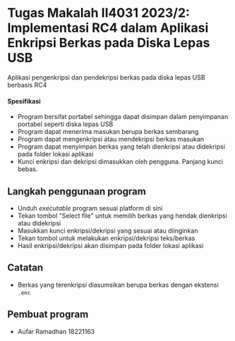 # Tugas Makalah II4031 2023/2: Implementasi RC4 dalam Aplikasi Enkripsi Berkas pada Diska Lepas USB

Aplikasi pengenkripsi dan pendekripsi berkas pada diska lepas USB berbasis RC4

#### Spesifikasi
- Program bersifat portabel sehingga dapat disimpan dalam penyimpanan portabel seperti diska lepas USB
- Program dapat menerima masukan berupa berkas sembarang
- Program dapat mengenkripsi atau mendekripsi berkas masukan 
- Program dapat menyimpan berkas yang telah dienkripsi atau didekripsi pada folder lokasi aplikasi
- Kunci enkripsi dan dekripsi dimasukkan oleh pengguna. Panjang kunci bebas.

## Langkah penggunaan program
- Unduh *executable* program sesuai platform di sini
- Tekan tombol "Select file" untuk memilih berkas yang hendak dienkripsi atau didekripsi
- Masukkan kunci enkripsi/dekripsi yang sesuai atau diinginkan
- Tekan tombol untuk melakukan enkripsi/dekripsi teks/berkas
- Hasil enkripsi/dekripsi akan disimpan pada folder lokasi aplikasi

## Catatan
- Berkas yang terenkripsi diasumsikan berupa berkas dengan ekstensi `.enc`

## Pembuat program
- Aufar Ramadhan 18221163
